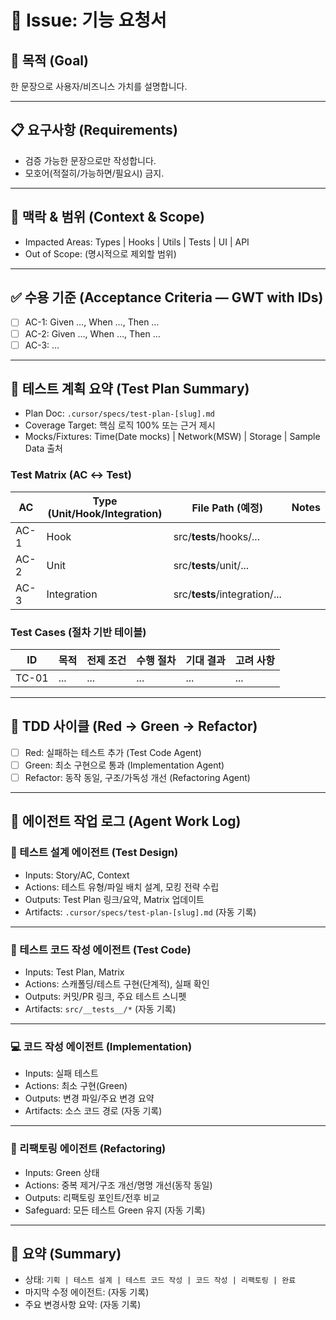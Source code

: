 # 🧭 Issue: 기능 요청서

## 🎯 목적 (Goal)

한 문장으로 사용자/비즈니스 가치를 설명합니다.

---

## 📋 요구사항 (Requirements)

- 검증 가능한 문장으로만 작성합니다.
- 모호어(적절히/가능하면/필요시) 금지.

---

## 🧩 맥락 & 범위 (Context & Scope)

- Impacted Areas: Types | Hooks | Utils | Tests | UI | API
- Out of Scope: (명시적으로 제외할 범위)

---

## ✅ 수용 기준 (Acceptance Criteria — GWT with IDs)

- [ ] AC-1: Given …, When …, Then …
- [ ] AC-2: Given …, When …, Then …
- [ ] AC-3: …

---

## 🧪 테스트 계획 요약 (Test Plan Summary)

- Plan Doc: `.cursor/specs/test-plan-[slug].md`
- Coverage Target: 핵심 로직 100% 또는 근거 제시
- Mocks/Fixtures: Time(Date mocks) | Network(MSW) | Storage | Sample Data 출처

### Test Matrix (AC ↔ Test)

| AC   | Type (Unit/Hook/Integration) | File Path (예정)              | Notes |
| ---- | ---------------------------- | ----------------------------- | ----- |
| AC-1 | Hook                         | src/**tests**/hooks/...       |       |
| AC-2 | Unit                         | src/**tests**/unit/...        |       |
| AC-3 | Integration                  | src/**tests**/integration/... |       |

### Test Cases (절차 기반 테이블)

| ID    | 목적 | 전제 조건 | 수행 절차 | 기대 결과 | 고려 사항 |
| ----- | ---- | --------- | --------- | --------- | --------- |
| TC-01 | ...  | ...       | ...       | ...       | ...       |

---

## 🔁 TDD 사이클 (Red → Green → Refactor)

- [ ] Red: 실패하는 테스트 추가 (Test Code Agent)
- [ ] Green: 최소 구현으로 통과 (Implementation Agent)
- [ ] Refactor: 동작 동일, 구조/가독성 개선 (Refactoring Agent)

---

## 🧠 에이전트 작업 로그 (Agent Work Log)

### 🧩 테스트 설계 에이전트 (Test Design)

- Inputs: Story/AC, Context
- Actions: 테스트 유형/파일 배치 설계, 모킹 전략 수립
- Outputs: Test Plan 링크/요약, Matrix 업데이트
- Artifacts: `.cursor/specs/test-plan-[slug].md`
  <!-- TEST_DESIGN_START -->
  (자동 기록)
  <!-- TEST_DESIGN_END -->

---

### 🧪 테스트 코드 작성 에이전트 (Test Code)

- Inputs: Test Plan, Matrix
- Actions: 스캐폴딩/테스트 구현(단계적), 실패 확인
- Outputs: 커밋/PR 링크, 주요 테스트 스니펫
- Artifacts: `src/__tests__/*`
  <!-- TEST_CODE_START -->
  (자동 기록)
  <!-- TEST_CODE_END -->

---

### 💻 코드 작성 에이전트 (Implementation)

- Inputs: 실패 테스트
- Actions: 최소 구현(Green)
- Outputs: 변경 파일/주요 변경 요약
- Artifacts: 소스 코드 경로
  <!-- IMPLEMENTATION_START -->
  (자동 기록)
  <!-- IMPLEMENTATION_END -->

---

### 🔧 리팩토링 에이전트 (Refactoring)

- Inputs: Green 상태
- Actions: 중복 제거/구조 개선/명명 개선(동작 동일)
- Outputs: 리팩토링 포인트/전후 비교
- Safeguard: 모든 테스트 Green 유지
  <!-- REFACTORING_START -->
  (자동 기록)
  <!-- REFACTORING_END -->

---

## 🧾 요약 (Summary)

- 상태: `기획 | 테스트 설계 | 테스트 코드 작성 | 코드 작성 | 리팩토링 | 완료`
- 마지막 수정 에이전트: (자동 기록)
- 주요 변경사항 요약: (자동 기록)
